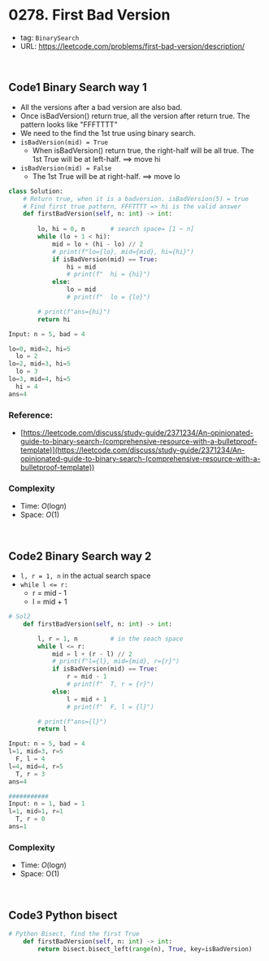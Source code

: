 # 0278. First Bad Version

- tag: `BinarySearch`
- URL: https://leetcode.com/problems/first-bad-version/description/

<br>


## Code1 Binary Search way 1

- All the versions after a bad version are also bad. 
- Once isBadVersion() return true, all the version after return true. The pattern looks like "FFFTTTT"
- We need to the find the 1st true using binary search. 
- `isBadVersion(mid) = True`
  - When isBadVersion() return true, the right-half will be all true. The 1st True will be at left-half. ==> move hi
- `isBadVersion(mid) = False`
  - The 1st True will be at right-half. ==> move lo

```python
class Solution:
    # Return true, when it is a badversion. isBadVersion(5) = true
    # Find first true pattern, FFFTTTT => hi is the valid answer
    def firstBadVersion(self, n: int) -> int:
        
        lo, hi = 0, n       # search space= [1 ~ n]
        while (lo + 1 < hi):
            mid = lo + (hi - lo) // 2
            # print(f"lo={lo}, mid={mid}, hi={hi}")
            if isBadVersion(mid) == True:
                hi = mid
                # print(f"  hi = {hi}")                
            else:
                lo = mid
                # print(f"  lo = {lo}")  

        # print(f"ans={hi}")
        return hi
```

```python
Input: n = 5, bad = 4

lo=0, mid=2, hi=5
  lo = 2
lo=2, mid=3, hi=5
  lo = 3
lo=3, mid=4, hi=5
  hi = 4
ans=4
```

### Reference:

- [https://leetcode.com/discuss/study-guide/2371234/An-opinionated-guide-to-binary-search-(comprehensive-resource-with-a-bulletproof-template)](https://leetcode.com/discuss/study-guide/2371234/An-opinionated-guide-to-binary-search-(comprehensive-resource-with-a-bulletproof-template))

### Complexity

- Time: *O*(log*n*)
- Space: *O*(1)

<br>

## Code2 Binary Search way 2

- `l, r = 1, n`   in the actual search space
- `while l <= r:`
    - r = mid - 1
    - l = mid + 1

```python
# Sol2  
    def firstBadVersion(self, n: int) -> int:

        l, r = 1, n         # in the seach space
        while l <= r:
            mid = l + (r - l) // 2
            # print(f"l={l}, mid={mid}, r={r}")
            if isBadVersion(mid) == True:
                r = mid - 1
                # print(f"  T, r = {r}")
            else:
                l = mid + 1
                # print(f"  F, l = {l}")

        # print(f"ans={l}")
        return l
```

```python
Input: n = 5, bad = 4
l=1, mid=3, r=5
  F, l = 4
l=4, mid=4, r=5
  T, r = 3
ans=4

###########
Input: n = 1, bad = 1
l=1, mid=1, r=1
  T, r = 0
ans=1
```


### Complexity

- Time: *O*(log*n*)
- Space: O(1)

<br>

## Code3 Python bisect
```python
# Python Bisect, find the first True
    def firstBadVersion(self, n: int) -> int:
        return bisect.bisect_left(range(n), True, key=isBadVersion)
```
